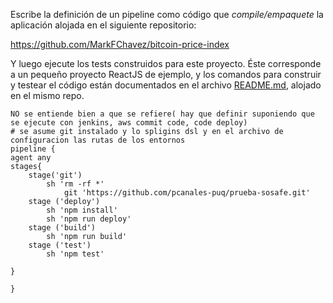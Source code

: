 ﻿Escribe la definición de un pipeline como código que _compile/empaquete_ la aplicación alojada en el siguiente repositorio:

https://github.com/MarkFChavez/bitcoin-price-index

Y luego ejecute los tests construidos para este proyecto. Éste corresponde a un pequeño proyecto ReactJS de ejemplo, y los comandos para construir y testear el código están documentados en el archivo [README.md](https://github.com/MarkFChavez/bitcoin-price-index/blob/master/README.md), alojado en el mismo repo.

```respuesta
NO se entiende bien a que se refiere( hay que definir suponiendo que se ejecute con jenkins, aws commit code, code deploy)
# se asume git instalado y lo spligins dsl y en el archivo de configuracion las rutas de los entornos
pipeline {
agent any
stages{
	stage('git') 
		sh 'rm -rf *'
        	git 'https://github.com/pcanales-puq/prueba-sosafe.git'
	stage ('deploy')
		sh 'npm install'
		sh 'npm run deploy'
	stage ('build')
		sh 'npm run build'
	stage ('test')
		sh 'npm test'

}

}

```

